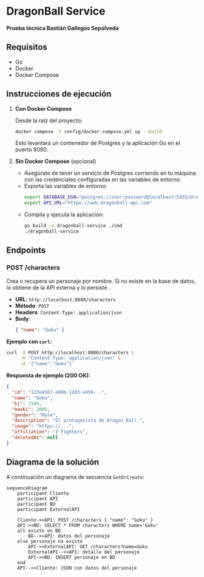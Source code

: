# DragonBall Service

 **Prueba técnica Bastián Gallegos Sepúlveda**

## Requisitos
- Go
- Docker
- Docker Compose

## Instrucciones de ejecución

1. **Con Docker Compose**

   Desde la raíz del proyecto:
   ```bash
   docker compose -f config/docker-compose.yml up --build
   ```
   Esto levantará un contenedor de Postgres y la aplicación Go en el puerto 8080.

2. **Sin Docker Compose** (opcional)

   - Asegúrate de tener un servicio de Postgres corriendo en tu máquina con las credenciales configuradas en las variables de entorno.
   - Exporta las variables de entorno:
     ```bash
     export DATABASE_DSN="postgres://user:password@localhost:5432/dragonball?sslmode=disable"
     export API_URL="https://web.dragonball-api.com"
     ```
   - Compila y ejecuta la aplicación:
     ```bash
     go build -o dragonball-service ./cmd
     ./dragonball-service
     ```

## Endpoints

### POST /characters

Crea o recupera un personaje por nombre. Si no existe en la base de datos, lo obtiene de la API externa y lo persiste .

- **URL**: `http://localhost:8080/characters`
- **Método**: `POST`
- **Headers**: `Content-Type: application/json`
- **Body**:
  ```json
  { "name": "Goku" }
  ```

**Ejemplo con `curl`:**
```bash
curl -X POST http://localhost:8080/characters \
     -H "Content-Type: application/json" \
     -d '{"name":"Goku"}'
```

**Respuesta de ejemplo (200 OK):**
```json
{
  "id": "123e4567-e89b-12d3-a456-..",
  "name": "Goku",
  "ki": 1500,
  "maxKi": 2000,
  "gender": "Male",
  "description": "El protagonista de Dragon Ball.",
  "image": "https://...",
  "affiliation": "Z Fighters",
  "deletedAt": null
}
```

## Diagrama de la solución

A continuación un diagrama de secuencia `GetOrCreate`:

```mermaid
sequenceDiagram
    participant Cliente
    participant API
    participant BD
    participant ExternalAPI

    Cliente->>API: POST /characters { "name": "Goku" }
    API->>BD: SELECT * FROM characters WHERE name='Goku'
    alt existe en BD
        BD-->>API: datos del personaje
    else personaje no existe
        API->>ExternalAPI: GET /characters?name=Goku
        ExternalAPI-->>API: detalle del personaje
        API->>BD: INSERT personaje en BD
    end
    API-->>Cliente: JSON con datos del personaje
```

>
